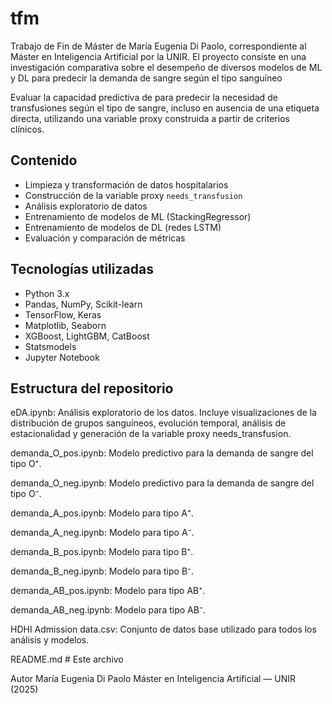 # tfm
Trabajo de Fin de Máster de María Eugenia Di Paolo, correspondiente al Máster en Inteligencia Artificial por la UNIR. El proyecto consiste en una investigación comparativa sobre el desempeño de diversos modelos de ML y DL para predecir la demanda de sangre según el tipo sanguíneo

Evaluar la capacidad predictiva de  para predecir la necesidad de transfusiones según el tipo de sangre, incluso en ausencia de una etiqueta directa, utilizando una variable proxy construida a partir de criterios clínicos.

## Contenido

- Limpieza y transformación de datos hospitalarios
- Construcción de la variable proxy `needs_transfusion`
- Análisis exploratorio de datos
- Entrenamiento de modelos de ML (StackingRegressor)
- Entrenamiento de modelos de DL (redes LSTM)
- Evaluación y comparación de métricas

## Tecnologías utilizadas

- Python 3.x
- Pandas, NumPy, Scikit-learn
- TensorFlow, Keras
- Matplotlib, Seaborn
- XGBoost, LightGBM, CatBoost
- Statsmodels
- Jupyter Notebook

##  Estructura del repositorio

eDA.ipynb: Análisis exploratorio de los datos. Incluye visualizaciones de la distribución de grupos sanguíneos, evolución temporal, análisis de estacionalidad y generación de la variable proxy needs_transfusion.

demanda_O_pos.ipynb: Modelo predictivo para la demanda de sangre del tipo O⁺.

demanda_O_neg.ipynb: Modelo predictivo para la demanda de sangre del tipo O⁻.

demanda_A_pos.ipynb: Modelo para tipo A⁺.

demanda_A_neg.ipynb: Modelo para tipo A⁻.

demanda_B_pos.ipynb: Modelo para tipo B⁺.

demanda_B_neg.ipynb: Modelo para tipo B⁻.

demanda_AB_pos.ipynb: Modelo para tipo AB⁺.

demanda_AB_neg.ipynb: Modelo para tipo AB⁻.

HDHI Admission data.csv: Conjunto de datos base utilizado para todos los análisis y modelos.

README.md # Este archivo

Autor
María Eugenia Di Paolo
Máster en Inteligencia Artificial — UNIR (2025)

